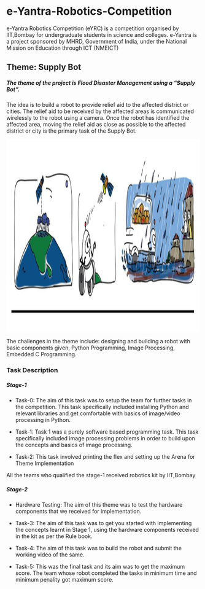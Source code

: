 # e-Yantra-Robotics-Competition
e-Yantra Robotics Competition (eYRC) is a competition organised by IIT,Bombay for undergraduate students in science and colleges.
e-Yantra is a project sponsored by MHRD, Government of India, under the National Mission on Education through ICT (NMEICT)

## Theme: Supply Bot
##### The theme of the project is Flood Disaster Management using a “Supply Bot”.
The idea is to build a robot to provide relief aid to the affected district or cities. The relief aid to be received by the affected areas is communicated wirelessly to the robot using a camera. Once the robot has
identified the affected area, moving the relief aid as close as possible to the affected district or city is the primary task of the Supply Bot.

<img src="Resources/theme_img.png" width="1300" height="500">

The challenges in the theme include: designing and building a robot with basic components given,
Python Programming, Image Processing, Embedded C Programming.



### Task Description

##### Stage-1
* Task-0:
The aim of this task was to setup the team for further tasks in the competition. This task specifically included installing Python and relevant libraries and get
comfortable with basics of image/video processing in Python.

* Task-1:
Task 1 was a purely software based programming task. This task specifically included image processing problems in order to build upon the concepts and basics of image processing.

* Task-2:
This task involved printing the flex and setting up the Arena for Theme Implementation

All the teams who qualified the stage-1 received robotics kit by IIT,Bombay

##### Stage-2
* Hardware Testing:
The aim of this theme was to test the hardware components that we received for implementation.

* Task-3:
The aim of this task was to get you started with implementing the concepts learnt in Stage 1, using the hardware components received in the kit as per the Rule book.

* Task-4:
The aim of this task was to build the robot and submit the working video of the same.

* Task-5:
This was the final task and its aim was to get the maximum score. The team whose robot completed the tasks in minimum time and minimum penality got maximum score.


